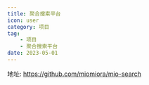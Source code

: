 ```yaml
---
title: 聚合搜索平台
icon: user
category: 项目
tag:
    - 项目
    - 聚合搜索平台
date: 2023-05-01
---
```


地址: https://github.com/miomiora/mio-search